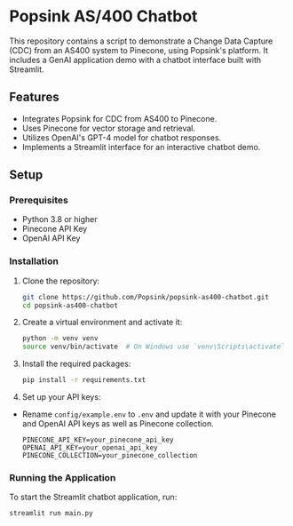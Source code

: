 # Popsink AS/400 Chatbot

This repository contains a script to demonstrate a Change Data Capture (CDC) from an AS400 system to Pinecone, using Popsink's platform. It includes a GenAI application demo with a chatbot interface built with Streamlit.

## Features

- Integrates Popsink for CDC from AS400 to Pinecone.
- Uses Pinecone for vector storage and retrieval.
- Utilizes OpenAI's GPT-4 model for chatbot responses.
- Implements a Streamlit interface for an interactive chatbot demo.

## Setup

### Prerequisites

- Python 3.8 or higher
- Pinecone API Key
- OpenAI API Key

### Installation

1. Clone the repository:

    ```bash
    git clone https://github.com/Popsink/popsink-as400-chatbot.git
    cd popsink-as400-chatbot
    ```

2. Create a virtual environment and activate it:

    ```bash
    python -m venv venv
    source venv/bin/activate  # On Windows use `venv\Scripts\activate`
    ```

3. Install the required packages:

    ```bash
    pip install -r requirements.txt
    ```

4. Set up your API keys:

- Rename `config/example.env` to `.env` and update it with your Pinecone and OpenAI API keys as well as Pinecone collection.

    ```env
    PINECONE_API_KEY=your_pinecone_api_key
    OPENAI_API_KEY=your_openai_api_key
    PINECONE_COLLECTION=your_pinecone_collection
    ```

### Running the Application

To start the Streamlit chatbot application, run:

```bash
streamlit run main.py
